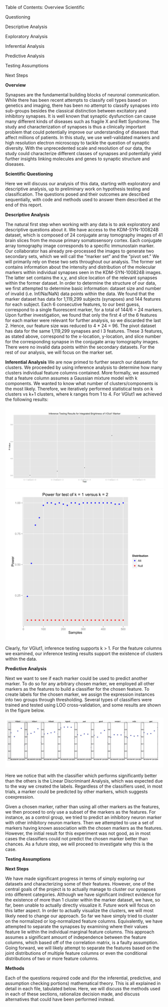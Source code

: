 Table of Contents: 
Overview Scientific 


Questioning 


Descriptive Analysis 


Exploratory Analysis 


Inferential Analysis 


Predictive Analysis 


Testing Assumptions 


Next Steps 


**Overview**


Synapses are the fundamental building blocks of neuronal communication. While there has been recent attempts to classify cell types based on genetics and imaging, there has been no attempt to classify synapses into sub-groups besides the classical distinction between excitatory and inhibitory synapses. It is well known that synaptic dysfunction can cause many different kinds of diseases such as fragile X and Rett Syndrome. The study and characterization of synapses is thus a clinically important problem that could potentially improve our understanding of diseases that affect millions of patients. In this study, we use well-validated markers and high resolution electron microscopy to tackle the question of synaptic diversity. With the unprecedented scale and resolution of our data, the study could characterize different classes of synapses and potentially yield further insights linking molecules and genes to synaptic structure and diseases.

**Scientific Questioning**


Here we will discuss our analysis of this data, starting with exploratory and descriptive analysis, up to preliminary work on hypothesis testing and classification. The questions posed and their outcomes are described sequentially, with code and methods used to answer them described at the end of this report.


**Descriptive Analysis**


The natural first step when working with any data is to ask exploratory and descriptive questions about it. We have access to the KDM-SYN-100824B dataset, which is composed of 24 conjugate array tomography images of 41 brain slices from the mouse primary somatosensory cortex. Each conjugate array tomography image corresponds to a specific immunostain marker. Our collaborator has already pre-processed the images to generate two secondary sets, which we will call the “marker set” and the “pivot set.” We will primarily rely on these two sets throughout our analysis. The former set contains information about the intensity and distribution of the molecular markers within individual synapses seen in the KDM-SYN-100824B images. The latter set contains the x,y, and slice location of the relevant synapses within the former dataset. In order to determine the structure of our data, we first attempted to determine basic information: dataset size and number of invalid (i.e. Inf/Na/NaN) data points within the data. We found that the marker dataset has data for 1,119,299 subjects (synapses) and 144 features for each subject. Each 6 consecutive features, to our best guess, correspond to a single fluorescent marker, for a total of 144/6 = 24 markers. Upon further investigation, we found that only the first 4 of the 6 features for each marker were relevant for further analysis, so we discarded the last 2. Hence, our feature size was reduced to 4 * 24 = 96. The pivot dataset has data for the same 1,119,299 synapses and l 3 features. These 3 features, as stated above, correspond to the x-location, y-location, and slice number for the corresponding synapse in the conjugate array tomography images. There were no invalid data points within the secondary datasets. For the rest of our analysis, we will focus on the marker set.


**Inferential Analysis**
We are now primed to further search our datasets for clusters. We proceeded by using inference analysis to determine how many clusters individual feature columns contained. More formally, we assumed that a feature column assumes a Gaussian mixture model with k components. We wanted to know what number of clusters/components is the most likely. Therefore, we iteratively performed statistical tests on k clusters vs k+1 clusters, where k ranges from 1 to 4. For VGlut1 we achieved the following results:

![alt text](https://github.com/Upward-Spiral-Science/the-fat-boys/blob/master/figs/Plot1.png "Plot1")
![alt text](https://github.com/Upward-Spiral-Science/the-fat-boys/blob/master/figs/Plot2.png "Plot2")

Clearly, for VGlut1, inference testing supports k > 1. For the feature columns we examined, our inference testing results support the existence of clusters within the data.


**Predictive Analysis**

Next we want to see if each marker could be used to predict another marker. To do so for any arbitrary chosen marker, we employed all other markers as the features to build a classifier for the chosen feature. To create labels for the chosen marker, we assign the expression instances into two groups through thresholding. Several types of classifiers were trained and tested using LOO cross-validation, and some results are shown in the figure below. 

![alt text](https://github.com/Upward-Spiral-Science/the-fat-boys/blob/master/figs/Plot3.png "Plot3")

Here we notice that with the classifier which performs significantly better than the others is the Linear Discriminant Analysis, which was expected due to the way we created the labels. Regardless of the classifiers used, in most trials, a marker could be predicted by other markers, which suggests coexpression.


Given a chosen marker, rather than using all other markers as the features, we then proceed to only use a subset of the markers as the features. For instance, as a control group, we tried to predict an inhibitory neuron marker with other inhibitory neuron markers. Then we attempted to use a set of markers having known association with the chosen markers as the features. However, the initial result for this experiment was not good, as in most cases the classifiers could not predict the chosen marker better than chances. As a future step, we will proceed to investigate why this is the case. 

**Testing Assumptions**


**Next Steps**


We have made significant progress in terms of simply exploring our datasets and characterizing some of their features. However, one of the central goals of the project is to actually manage to cluster our synapses into different categories. Although we have significant indirect evidence for the existence of more than 1 cluster within the marker dataset, we have, so far, been unable to actually directly visualize it. Future work will focus on this latter aspect. 
In order to actually visualize the clusters, we will most likely need to change our approach. So far we have simply tried to cluster on the normalized or log-normalized feature columns. Equivalently, we have attempted to separate the synapses by examining where their values feature lie within the individual marginal feature columns. This approach assumes a significant amount of independence between the feature columns, which based off of the correlation matrix, is a faulty assumption. Going forward, we will likely attempt to separate the features based on the joint distributions of multiple feature columns or even the conditional distributions of two or more feature columns.

**Methods**


Each of the questions required code and (for the inferential, predictive, and assumption checking portions) mathematical theory. This is all explained in detail in each file, tabulated below. Here, we will discuss the methods used in each of these sections, rationalize decision made, and discuss alternatives that could have been performed instead.


